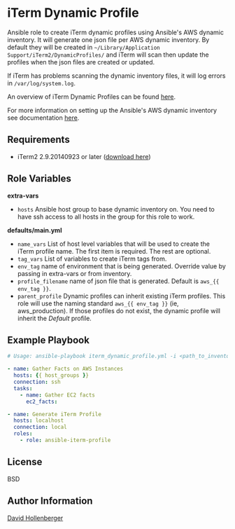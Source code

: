 iTerm Dynamic Profile
=========

Ansible role to create iTerm dynamic profiles using Ansible's AWS dynamic inventory.  It will generate one json file per AWS dynamic inventory.  By default they will be created in `~/Library/Application Support/iTerm2/DynamicProfiles/` and iTerm will scan then update the profiles when the json files are created or updated.

If iTerm has problems scanning the dynamic inventory files, it will log errors in `/var/log/system.log`.

An overview of iTerm Dynamic Profiles can be found [here](https://iterm2.com/dynamic-profiles.html).

For more information on setting up the Ansible's AWS dynamic inventory see documentation [here](http://docs.ansible.com/ansible/intro_dynamic_inventory.html#example-aws-ec2-external-inventory-script).

Requirements
------------

* iTerm2 2.9.20140923 or later ([download here](https://iterm2.com/downloads.html))


Role Variables
--------------

**extra-vars**

* `hosts` Ansible host group to base dynamic inventory on.  You need to have ssh access to all hosts in the group for this role to work.

**defaults/main.yml**

* `name_vars` List of host level variables that will be used to create the iTerm profile name.  The first item is required.  The rest are optional.
* `tag_vars` List of variables to create iTerm tags from.
* `env_tag` name of environment that is being generated.  Override value by passing in extra-vars or from inventory.
* `profile_filename` name of json file that is generated.  Default is `aws_{{ env_tag }}`.
* `parent_profile` Dynamic profiles can inherit existing iTerm profiles.  This role will use the naming standard `aws_{{ env_tag }}` (ie, aws_production).  If those profiles do not exist, the dynamic profile will inherit the *Default* profile.  


Example Playbook
----------------

```yaml
# Usage: ansible-playbook iterm_dynamic_profile.yml -i <path_to_inventory> --extra-vars="hosts=key_AnsibleKeyPair"

- name: Gather Facts on AWS Instances
  hosts: {{ host_groups }}
  connection: ssh
  tasks:
    - name: Gather EC2 facts
      ec2_facts:

- name: Generate iTerm Profile
  hosts: localhost
  connection: local
  roles:
    - role: ansible-iterm-profile
```


License
-------

BSD

Author Information
------------------

[David Hollenberger](davidhollenberger.com)
